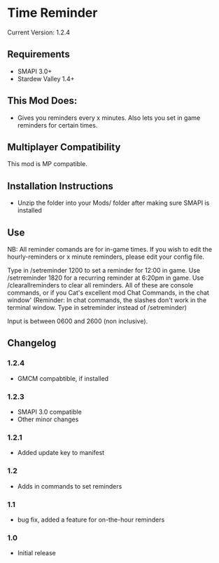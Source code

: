﻿# Time Reminder
Current Version: 1.2.4

## Requirements
- SMAPI 3.0+
- Stardew Valley 1.4+

## This Mod Does:
- Gives you reminders every x minutes. Also lets you set in game reminders for certain times.

## Multiplayer Compatibility
This mod is MP compatible.

## Installation Instructions
- Unzip the folder into your Mods/ folder after making sure SMAPI is installed

## Use
NB: All reminder comands are for in-game times. If you wish to edit the hourly-reminders or x minute reminders, please edit your config file.

Type in /setreminder 1200 to set a reminder for 12:00 in game. Use /setrreminder 1820 for a recurring reminder at 6:20pm in game. Use /clearallreminders to clear all reminders. All of these are console commands, or if you Cat's excellent mod Chat Commands, in the chat window'
(Reminder: In chat commands, the slashes don't work in the terminal window. Type in setreminder instead of /setreminder)

Input is between 0600 and 2600 (non inclusive).

## Changelog

### 1.2.4
 - GMCM compabtible, if installed

### 1.2.3
 - SMAPI 3.0 compatible
 - Other minor changes

### 1.2.1
- Added update key to manifest

### 1.2
 - Adds in commands to set reminders

### 1.1 
- bug fix, added a feature for on-the-hour reminders

### 1.0 
- Initial release
